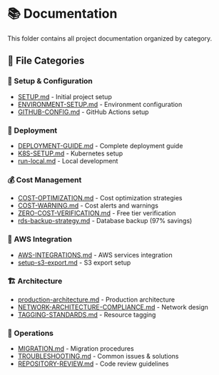 # 📚 Documentation

This folder contains all project documentation organized by category.

## 📁 File Categories

### 🔧 Setup & Configuration
- [SETUP.md](SETUP.md) - Initial project setup
- [ENVIRONMENT-SETUP.md](ENVIRONMENT-SETUP.md) - Environment configuration
- [GITHUB-CONFIG.md](GITHUB-CONFIG.md) - GitHub Actions setup

### 🚀 Deployment
- [DEPLOYMENT-GUIDE.md](DEPLOYMENT-GUIDE.md) - Complete deployment guide
- [K8S-SETUP.md](K8S-SETUP.md) - Kubernetes setup
- [run-local.md](run-local.md) - Local development

### 💰 Cost Management
- [COST-OPTIMIZATION.md](COST-OPTIMIZATION.md) - Cost optimization strategies
- [COST-WARNING.md](COST-WARNING.md) - Cost alerts and warnings
- [ZERO-COST-VERIFICATION.md](ZERO-COST-VERIFICATION.md) - Free tier verification
- [rds-backup-strategy.md](rds-backup-strategy.md) - Database backup (97% savings)

### 🔗 AWS Integration
- [AWS-INTEGRATIONS.md](AWS-INTEGRATIONS.md) - AWS services integration
- [setup-s3-export.md](setup-s3-export.md) - S3 export setup

### 🏗️ Architecture
- [production-architecture.md](production-architecture.md) - Production architecture
- [NETWORK-ARCHITECTURE-COMPLIANCE.md](NETWORK-ARCHITECTURE-COMPLIANCE.md) - Network design
- [TAGGING-STANDARDS.md](TAGGING-STANDARDS.md) - Resource tagging

### 🔄 Operations
- [MIGRATION.md](MIGRATION.md) - Migration procedures
- [TROUBLESHOOTING.md](TROUBLESHOOTING.md) - Common issues & solutions
- [REPOSITORY-REVIEW.md](REPOSITORY-REVIEW.md) - Code review guidelines